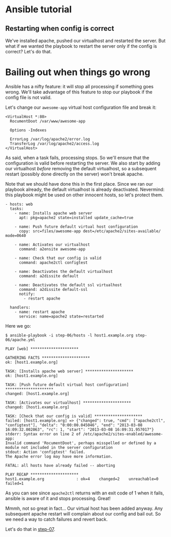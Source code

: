 Ansible tutorial
================

Restarting when config is correct
------------------------------

We've installed apache, pushed our virtualhost and restarted the server.
But what if we wanted the playbook to restart the server only if the config is correct?
Let's do that.

# Bailing out when things go wrong

Ansible has a nifty feature: it will stop all processing if something goes wrong. 
We'll take advantage of this feature to stop our playbook if the config file is not 
valid.

Let's change our `awesome-app` virtual host configuration file and break it:

    <VirtualHost *:80>
      RocumentDoot /var/www/awesome-app

      Options -Indexes

      ErrorLog /var/log/apache2/error.log
      TransferLog /var/log/apache2/access.log
    </VirtualHost>

As said, when a task fails, processing stops. So we'll ensure that the
configuration is valid before restarting the server. We also start by adding
our  virtualhost _before_ removing the default virtualhost, so a subsequent
restart (possibly done directly on the server) won't break apache.

Note that we should have done this in the first place. Since we ran our
playbook already, the default virtualhost is already deactivated. Nevermind:
this playbook might be used on other innocent hosts, so let's protect them.

    - hosts: web
      tasks:
        - name: Installs apache web server
          apt: pkg=apache2 state=installed update_cache=true

        - name: Push future default virtual host configuration
          copy: src=files/awesome-app dest=/etc/apache2/sites-available/ mode=0640

        - name: Activates our virtualhost
          command: a2ensite awesome-app

        - name: Check that our config is valid
          command: apache2ctl configtest

        - name: Deactivates the default virtualhost
          command: a2dissite default

        - name: Deactivates the default ssl virtualhost
          command: a2dissite default-ssl
          notify:
            - restart apache

      handlers:
        - name: restart apache
          service: name=apache2 state=restarted

Here we go:

    $ ansible-playbook -i step-06/hosts -l host1.example.org step-06/apache.yml

    PLAY [web] ********************* 

    GATHERING FACTS ********************* 
    ok: [host1.example.org]

    TASK: [Installs apache web server] ********************* 
    ok: [host1.example.org]

    TASK: [Push future default virtual host configuration] ********************* 
    changed: [host1.example.org]

    TASK: [Activates our virtualhost] ********************* 
    changed: [host1.example.org]

    TASK: [Check that our config is valid] ********************* 
    failed: [host1.example.org] => {"changed": true, "cmd": ["apache2ctl", "configtest"], "delta": "0:00:00.045046", "end": "2013-03-08 16:09:32.002063", "rc": 1, "start": "2013-03-08 16:09:31.957017"}
    stderr: Syntax error on line 2 of /etc/apache2/sites-enabled/awesome-app:
    Invalid command 'RocumentDoot', perhaps misspelled or defined by a module not included in the server configuration
    stdout: Action 'configtest' failed.
    The Apache error log may have more information.

    FATAL: all hosts have already failed -- aborting

    PLAY RECAP ********************* 
    host1.example.org              : ok=4    changed=2    unreachable=0    failed=1    

As you can see since `apache2ctl` returns with an exit code of 1 when it fails, ansible is 
aware of it and stops processing. Great!

Mmmh, not so great in fact... Our virtual host has been added anyway. Any subsequent 
apache restart will complain about our config and bail out. So we need a way to catch 
failures and revert back.

Let's do that in [step-07](https://github.com/leucos/ansible-tuto/tree/master/step-07).

